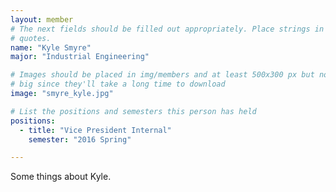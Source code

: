 ```yaml
---
layout: member
# The next fields should be filled out appropriately. Place strings in double
# quotes.
name: "Kyle Smyre"
major: "Industrial Engineering"

# Images should be placed in img/members and at least 500x300 px but not too 
# big since they'll take a long time to download
image: "smyre_kyle.jpg"

# List the positions and semesters this person has held
positions:
  - title: "Vice President Internal"
    semester: "2016 Spring"

---
```

Some things about Kyle.